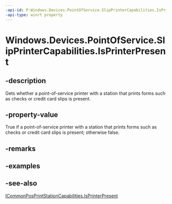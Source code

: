 ```yaml
---
-api-id: P:Windows.Devices.PointOfService.SlipPrinterCapabilities.IsPrinterPresent
-api-type: winrt property
---
```


<!-- Property syntax
public bool IsPrinterPresent { get; }
-->

# Windows.Devices.PointOfService.SlipPrinterCapabilities.IsPrinterPresent

## -description
Gets whether a point-of-service printer with a station that prints forms such as checks or credit card slips is present.

## -property-value
True if a point-of-service printer with a station that prints forms such as checks or credit card slips is present; otherwise false.

## -remarks

## -examples

## -see-also
[ICommonPosPrintStationCapabilities.IsPrinterPresent](icommonposprintstationcapabilities_isprinterpresent.md)